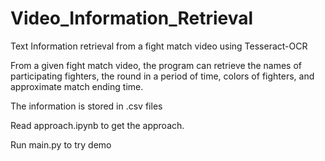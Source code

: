 # Video_Information_Retrieval
Text Information retrieval from a fight match video using Tesseract-OCR

From a given fight match video, the program can retrieve the names of participating fighters, the round in a period of time, colors of fighters, and approximate match ending time. 

The information is stored in .csv files


Read approach.ipynb to get the approach. 


Run main.py to try demo
